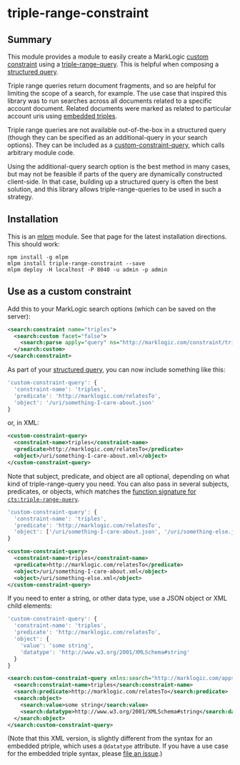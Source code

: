 # triple-range-constraint

## Summary

This module provides a module to easily create a MarkLogic [custom constraint](https://docs.marklogic.com/guide/search-dev/search-api#id_49750) using a [triple-range-query](https://docs.marklogic.com/cts:triple-range-query). This is helpful when composing a [structured query](https://docs.marklogic.com/guide/search-dev/structured-query). 

Triple range queries return document fragments, and so are helpful for limiting the scope of a search, for example. The use case that inspired this library was to run searches across all documents related to a specific account document. Related documents were marked as related to particular account uris using [embedded triples](https://docs.marklogic.com/guide/semantics/embedded).

Triple range queries are not available out-of-the-box in a structured query (though they can be specified as an additional-query in your search options). They can be included as a [custom-constraint-query](https://docs.marklogic.com/guide/search-dev/structured-query#id_28778), which calls arbitrary module code.

Using the additional-query search option is the best method in many cases, but may not be feasible if parts of the query are dynamically constructed client-side. In that case, building up a structured query is often the best solution, and this library allows triple-range-queries to be used in such a strategy.

## Installation

This is an [mlpm](http://registry.demo.marklogic.com/docs#install-mlpm) module. See that page for the latest installation directions. This should work:

    npm install -g mlpm
    mlpm install triple-range-constraint --save
    mlpm deploy -H localhost -P 8040 -u admin -p admin

## Use as a custom constraint

Add this to your MarkLogic search options (which can be saved on the server):

```xml
<search:constraint name="triples">
  <search:custom facet="false">
    <search:parse apply="query" ns="http://marklogic.com/constraint/triple-range-constraint" at="/ext/mlpm_modules/triple-range-constraint/triple-range-constraint.xqy"/>
  </search:custom>
</search:constraint>
```

As part of your [structured query](https://docs.marklogic.com/guide/search-dev/structured-query), you can now include something like this:

```javascript
'custom-constraint-query': {
  'constraint-name': 'triples',
  'predicate': 'http://marklogic.com/relatesTo',
  'object': '/uri/something-I-care-about.json'
}
```

or, in XML:

```xml
<custom-constraint-query>
  <constraint-name>triples</constraint-name>
  <predicate>http://marklogic.com/relatesTo</predicate>
  <object>/uri/something-I-care-about.xml</object>
</custom-constraint-query>
```

Note that subject, predicate, and object are all optional, depending on what
kind of triple-range-query you need. You can also pass in several subjects,
predicates, or objects, which matches the [function signature for
`cts:triple-range-query`](https://docs.marklogic.com/cts:triple-range-query).

```javascript
'custom-constraint-query': {
  'constraint-name': 'triples',
  'predicate': 'http://marklogic.com/relatesTo',
  'object': ['/uri/something-I-care-about.json', '/uri/something-else.json']
}
```

```xml
<custom-constraint-query>
  <constraint-name>triples</constraint-name>
  <predicate>http://marklogic.com/relatesTo</predicate>
  <object>/uri/something-I-care-about.xml</object>
  <object>/uri/something-else.xml</object>
</custom-constraint-query>
```

If you need to enter a string, or other data type, use a JSON object or XML child elements:

```javascript
'custom-constraint-query': {
  'constraint-name': 'triples',
  'predicate': 'http://marklogic.com/relatesTo',
  'object': {
    'value': 'some string',
    'datatype': 'http://www.w3.org/2001/XMLSchema#string'
  }
}
```

```xml
<search:custom-constraint-query xmlns:search="http://marklogic.com/appservices/search">
  <search:constraint-name>triples</search:constraint-name>
  <search:predicate>http://marklogic.com/relatesTo</search:predicate>
  <search:object>
    <search:value>some string</search:value>
    <search:datatype>http://www.w3.org/2001/XMLSchema#string</search:datatype>
  </search:object>
</search:custom-constraint-query>
```

(Note that this XML version, is slightly different from the syntax for an
embedded ptriple, which uses a `@datatype` attribute. If you have a use case
for the embedded triple syntax, please [file an
issue](https://github.com/patrickmcelwee/triple-range-constraint/issues).)
